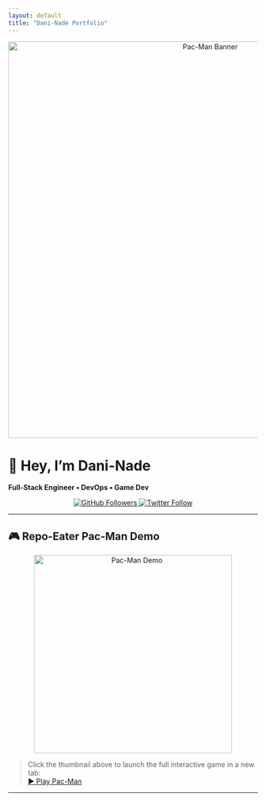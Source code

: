 ```yaml
---
layout: default
title: "Dani-Nade Portfolio"
---
```


<!-- assets/pacman-banner.gif -->
<p align="center">
  <img src="./assets/pacman-banner.gif" alt="Pac-Man Banner" width="800"/>
</p>

# 👋 Hey, I’m Dani-Nade

**Full-Stack Engineer • DevOps • Game Dev**

<p align="center">
  <a href="https://github.com/Dani-Nade?tab=followers">
    <img src="https://img.shields.io/github/followers/Dani-Nade?label=Follow&style=social" alt="GitHub Followers"/>
  </a>
  <a href="https://twitter.com/YourHandle">
    <img src="https://img.shields.io/twitter/follow/YourHandle?style=social" alt="Twitter Follow"/>
  </a>
</p>

---

## 🎮 Repo-Eater Pac-Man Demo

<p align="center">
  <img src="./assets/pacman-demo.gif" alt="Pac-Man Demo" width="400"/>
</p>

> Click the thumbnail above to launch the full interactive game in a new tab:  
> [▶️ Play Pac-Man](https://dani-nade.github.io/Dani-Nade/pacman-repo/)

---

<!-- rest of your README content… -->
